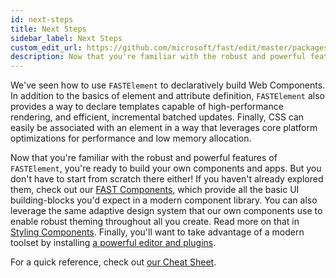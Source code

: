 ```yaml
---
id: next-steps
title: Next Steps
sidebar_label: Next Steps
custom_edit_url: https://github.com/microsoft/fast/edit/master/packages/web-components/fast-element/docs/guide/next-steps.md
description: Now that you're familiar with the robust and powerful features of FASTElement, you're ready to build your own components and apps.
---
```


We've seen how to use `FASTElement` to declaratively build Web Components. In addition to the basics of element and attribute definition, `FASTElement` also provides a way to declare templates capable of high-performance rendering, and efficient, incremental batched updates. Finally, CSS can easily be associated with an element in a way that leverages core platform optimizations for performance and low memory allocation.

Now that you're familiar with the robust and powerful features of `FASTElement`, you're ready to build your own components and apps. But you don't have to start from scratch there either! If you haven't already explored them, check out our [FAST Components](../components/getting-started.md), which provide all the basic UI building-blocks you'd expect in a modern component library. You can also leverage the same adaptive design system that our own components use to enable robust theming throughout all you create. Read more on that in [Styling Components](../design-systems/fast-frame.md#configuring-components). Finally, you'll want to take advantage of a modern toolset by installing [a powerful editor and plugins](../tools/vscode.md).

For a quick reference, check out [our Cheat Sheet](../resources/cheat-sheet.md).